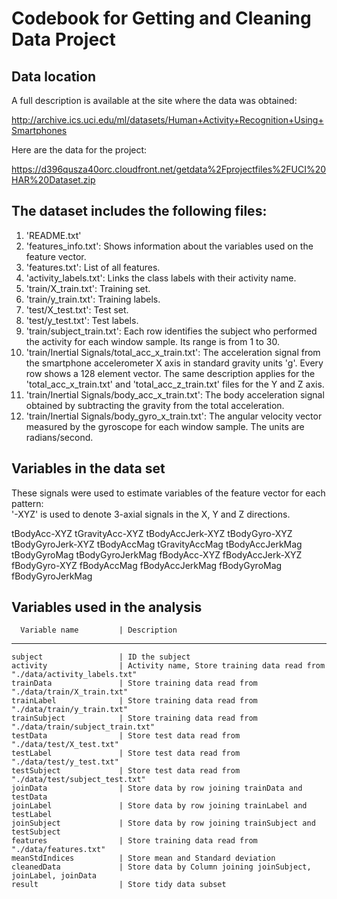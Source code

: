 # Codebook for Getting and Cleaning Data Project

## Data location

A full description is available at the site where the data was obtained:

http://archive.ics.uci.edu/ml/datasets/Human+Activity+Recognition+Using+Smartphones

Here are the data for the project:

https://d396qusza40orc.cloudfront.net/getdata%2Fprojectfiles%2FUCI%20HAR%20Dataset.zip 

## The dataset includes the following files:
1. 'README.txt'
2. 'features_info.txt': Shows information about the variables used on the feature vector.
3. 'features.txt': List of all features.
4. 'activity_labels.txt': Links the class labels with their activity name.
5. 'train/X_train.txt': Training set.
6. 'train/y_train.txt': Training labels.
7. 'test/X_test.txt': Test set.
8. 'test/y_test.txt': Test labels.
9. 'train/subject_train.txt': Each row identifies the subject who performed the activity for each window sample. Its range is from 1 to 30. 
10. 'train/Inertial Signals/total_acc_x_train.txt': The acceleration signal from the smartphone accelerometer X axis in standard gravity units 'g'. Every row shows a 128 element vector. The same description applies for the 'total_acc_x_train.txt' and 'total_acc_z_train.txt' files for the Y and Z axis. 
11. 'train/Inertial Signals/body_acc_x_train.txt': The body acceleration signal obtained by subtracting the gravity from the total acceleration. 
12. 'train/Inertial Signals/body_gyro_x_train.txt': The angular velocity vector measured by the gyroscope for each window sample. The units are radians/second. 

## Variables in the data set

These signals were used to estimate variables of the feature vector for each pattern:  
'-XYZ' is used to denote 3-axial signals in the X, Y and Z directions.

tBodyAcc-XYZ
tGravityAcc-XYZ
tBodyAccJerk-XYZ
tBodyGyro-XYZ
tBodyGyroJerk-XYZ
tBodyAccMag
tGravityAccMag
tBodyAccJerkMag
tBodyGyroMag
tBodyGyroJerkMag
fBodyAcc-XYZ
fBodyAccJerk-XYZ
fBodyGyro-XYZ
fBodyAccMag
fBodyAccJerkMag
fBodyGyroMag
fBodyGyroJerkMag


## Variables used in the analysis

      Variable name         | Description
__________________________________________________________________________________________________________
    subject                 | ID the subject
    activity                | Activity name, Store training data read from "./data/activity_labels.txt"
    trainData               | Store training data read from "./data/train/X_train.txt"
    trainLabel              | Store training data read from "./data/train/y_train.txt"
    trainSubject            | Store training data read from "./data/train/subject_train.txt"
    testData                | Store test data read from "./data/test/X_test.txt"
    testLabel               | Store test data read from "./data/test/y_test.txt"
    testSubject             | Store test data read from "./data/test/subject_test.txt"
    joinData                | Store data by row joining trainData and testData
    joinLabel               | Store data by row joining trainLabel and testLabel
    joinSubject             | Store data by row joining trainSubject and testSubject
    features                | Store training data read from "./data/features.txt"
    meanStdIndices          | Store mean and Standard deviation
    cleanedData             | Store data by Column joining joinSubject, joinLabel, joinData
    result                  | Store tidy data subset

